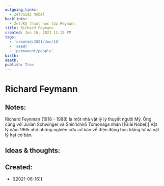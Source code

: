 ```yaml
---
outgoing_links:
  - Zet/Giải Nobel
backlinks:
  - Zet/Kỹ thuật học tập Feymann
title: Richard Feymann
created: Jun 16, 2021 11:15 PM
tags:
  - 'created/2021/Jun/16'
  - 'seed🥜'
  - 'permanent/people'
birth: 
death: 
publish: True
---
```

# Richard Feymann

## Notes:

Richard Feynman (1918 – 1988) là một nhà vật lý lý thuyết người Mỹ. Ông cùng với Julian Schwinger và Shin'ichirō Tomonaga nhận [[Giải Nobel]] Vật lý năm 1965 nhờ những nghiên cứu cơ bản về điện động học lượng tử và vật lý hạt cơ bản.

## Ideas & thoughts:
## Created:
- [[2021-06-16]]
